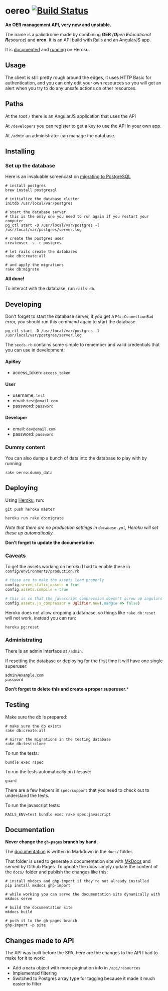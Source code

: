 # oereo [![Build Status](https://travis-ci.org/alcesleo/oereo.png?branch=master)](https://travis-ci.org/alcesleo/oereo)

**An OER management API, very new and unstable.**

The name is a palindrome made by combining **OER** _(**O**pen **E**ducational **R**esource)_
and **oreo**. It is an API build with Rails and an AngularJS app.

It is [documented](http://alcesleo.github.io/oereo) and [running](http://oereo.herokuapp.com/)
on Heroku.

## Usage

The client is still pretty rough around the edges, it uses HTTP Basic for
authentication, and you can only edit your own resources so you will get an
alert when you try to do any unsafe actions on other resources.

## Paths

At the root `/` there is an AngularJS application that uses the API

At `/developers` you can register to get a key to use the API in your own app.

At `/admin` an administrator can manage the database.

## Installing

### Set up the database

Here is an invaluable screencast on [migrating to PostgreSQL](http://railscasts.com/episodes/342-migrating-to-postgresql)

    # install postgres
    brew install postgresql

    # initialize the database cluster
    initdb /usr/local/var/postgres

    # start the database server
    # this is the only one you need to run again if you restart your computer
    pg_ctl start -D /usr/local/var/postgres -l /usr/local/var/postgres/server.log

    # create the postgres user
    createuser -s -r postgres

    # let rails create the databases
    rake db:create:all

    # and apply the migrations
    rake db:migrate

**All done!**

To interact with the database, run `rails db`.

## Developing

Don't forget to start the database server, if you get a `PG::ConnectionBad` error, you
should run this command again to start the database.

    pg_ctl start -D /usr/local/var/postgres -l /usr/local/var/postgres/server.log

The `seeds.rb` contains some simple to remember and valid credentials that you can use in development:

#### ApiKey

* access_token: `access_token`

#### User

* username: `test`
* email: `test@email.com`
* password: `password`

#### Developer

* email: `dev@email.com`
* password: `password`

### Dummy content

You can also dump a bunch of data into the database to play with by running:

    rake oereo:dummy_data


## Deploying

Using [Heroku](https://www.heroku.com/), run:

    git push heroku master

    heroku run rake db:migrate

_Note that there are no production settings in `database.yml`, Heroku will set these up automatically._

**Don't forget to update the documentation**

### Caveats

To get the assets working on heroku I had to enable these in `config/environments/production.rb`

```ruby
# these are to make the assets load properly
config.serve_static_assets = true
config.assets.compile = true

# this is so that the javascript compression doesn't screw up angulars dependency injection
config.assets.js_compressor = Uglifier.new(:mangle => false)
```

Heroku does not allow dropping a database, so things like `rake db:reset` will
not work, instead you can run:

    heroku pg:reset

### Administrating

There is an admin interface at `/admin`.

If resetting the database or deploying for the first time it will have one
single superuser:

    admin@example.com
    password

**Don't forget to delete this and create a proper superuser.***

## Testing

Make sure the db is prepared:

    # make sure the db exists
    rake db:create:all

    # mirror the migrations in the testing database
    rake db:test:clone

To run the tests:

    bundle exec rspec

To run the tests automatically on filesave:

    guard

There are a few helpers in `spec/support` that you need to check out to
understand the tests.

To run the javascript tests:

    RAILS_ENV=test bundle exec rake spec:javascript


## Documentation

**Never change the `gh-pages` branch by hand.**

The [documentation](http://alcesleo.github.io/oereo) is written in Markdown in the `docs/` folder.

That folder is used to generate a documentation site with [MkDocs](http://www.mkdocs.org/)
and served by Github Pages. To update the docs simply update the content of the `docs/` folder
and publish the changes like this:

    # install mkdocs and ghp-import if they're not already installed
    pip install mkdocs ghp-import

    # while working you can serve the documentation site dynamically with
    mkdocs serve

    # build the documentation site
    mkdocs build

    # push it to the gh-pages branch
    ghp-import -p site

## Changes made to API

The API was built before the SPA, here are the changes to the API I had to make
for it to work:

- Add a `meta` object with more pagination info in `/api/resources`
- Implemented filtering
- Switched to Postgres array type for tagging because it made it much easier to
filter
